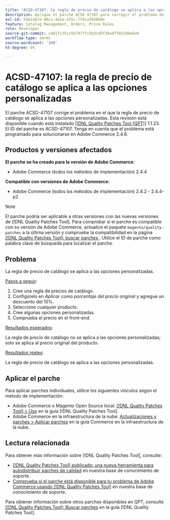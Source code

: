 ```yaml
---
title: "ACSD-47107: la regla de precio de catálogo se aplica a las opciones personalizadas"
description: Aplique el parche ACSD-47107 para corregir el problema de Adobe Commerce en el que la regla de precio de catálogo se aplica a las opciones personalizadas.
exl-id: 5de2a87e-90c1-4a2a-a75c-7f9ca766868e
feature: Catalog Management, Orders, Price Rules
role: Developer
source-git-commit: ce81fc35cc5b7477fc5b3cd5f36a4ff65280e6a0
workflow-type: tm+mt
source-wordcount: '349'
ht-degree: 0%

---
```


# ACSD-47107: la regla de precio de catálogo se aplica a las opciones personalizadas

El parche ACSD-47107 corrige el problema en el que la regla de precio de catálogo se aplica a las opciones personalizadas. Esta revisión está disponible cuando está instalado [[!DNL Quality Patches Tool (QPT)]](/help/announcements/adobe-commerce-announcements/magento-quality-patches-released-new-tool-to-self-serve-quality-patches.md) 1.1.23. El ID del parche es ACSD-47107. Tenga en cuenta que el problema está programado para solucionarse en Adobe Commerce 2.4.6.

## Productos y versiones afectados

**El parche se ha creado para la versión de Adobe Commerce:**

* Adobe Commerce (todos los métodos de implementación) 2.4.4

**Compatible con versiones de Adobe Commerce:**

* Adobe Commerce (todos los métodos de implementación) 2.4.2 - 2.4.4-p2

>[!NOTE]
>
>El parche podría ser aplicable a otras versiones con las nuevas versiones de [!DNL Quality Patches Tool]. Para comprobar si el parche es compatible con su versión de Adobe Commerce, actualice el paquete `magento/quality-patches` a la última versión y compruebe la compatibilidad en la página [[!DNL Quality Patches Tool]: buscar parches ](https://experienceleague.adobe.com/tools/commerce-quality-patches/index.html?lang=es). Utilice el ID de parche como palabra clave de búsqueda para localizar el parche.

## Problema

La regla de precio de catálogo se aplica a las opciones personalizadas.

<u>Pasos a seguir</u>:

1. Cree una regla de precios de catálogo.
1. Configúrelo en *Aplicar como porcentaje del precio original* y agregue un descuento del 10%.
1. Seleccione cualquier producto.
1. Cree algunas opciones personalizadas.
1. Comprueba el precio en el front-end.

<u>Resultados esperados</u>:

La regla de precio de catálogo no se aplica a las opciones personalizadas; solo se aplica al precio original del producto.

<u>Resultados reales</u>:

La regla de precio de catálogo se aplica a las opciones personalizadas.

## Aplicar el parche

Para aplicar parches individuales, utilice los siguientes vínculos según el método de implementación:

* Adobe Commerce o Magento Open Source local: [[!DNL Quality Patches Tool] > Uso](https://experienceleague.adobe.com/docs/commerce-operations/tools/quality-patches-tool/usage.html?lang=es) en la guía [!DNL Quality Patches Tool].
* Adobe Commerce en la infraestructura de la nube: [Actualizaciones y parches > Aplicar parches](https://experienceleague.adobe.com/docs/commerce-cloud-service/user-guide/develop/upgrade/apply-patches.html?lang=es) en la guía Commerce en la infraestructura de la nube.

## Lectura relacionada

Para obtener más información sobre [!DNL Quality Patches Tool], consulte:

* [[!DNL Quality Patches Tool] publicado: una nueva herramienta para autodistribuir parches de calidad](/help/announcements/adobe-commerce-announcements/magento-quality-patches-released-new-tool-to-self-serve-quality-patches.md) en nuestra base de conocimiento de soporte.
* [Comprueba si el parche está disponible para tu problema de Adobe Commerce usando [!DNL Quality Patches Tool]](/help/support-tools/patches-available-in-qpt-tool/check-patch-for-magento-issue-with-magento-quality-patches.md) en nuestra base de conocimiento de soporte.

Para obtener información sobre otros parches disponibles en QPT, consulte [[!DNL Quality Patches Tool]: Buscar parches](https://experienceleague.adobe.com/tools/commerce-quality-patches/index.html?lang=es) en la guía [!DNL Quality Patches Tool].
